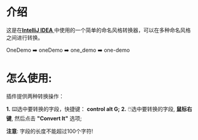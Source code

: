 # 介绍

这是在[**IntelliJ IDEA** ](https://plugins.jetbrains.com/idea)中使用的一个简单的命名风格转换器，可以在多种命名风格之间进行转换。

OneDemo ➡️ oneDemo ➡️ one_demo ➡️ one-demo

# 怎么使用:

插件提供两种转换操作：

**1.** ⌨️选中要转换的字段，快捷键： **control alt G;** 
**2.** 🖱️选中要转换的字段, **鼠标右键**, 然后点击 **"Convert It"** 选项;

**注意**: 字段的长度不能超过100个字符!


